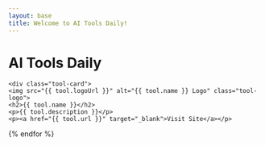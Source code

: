```yaml
---
layout: base
title: Welcome to AI Tools Daily!
---
```


<div class="container">
    <h1 class="main-title">AI Tools Daily </h1>

    <div class="tool-card">
    <img src="{{ tool.logoUrl }}" alt="{{ tool.name }} Logo" class="tool-logo">
    <h2>{{ tool.name }}</h2>
    <p>{{ tool.description }}</p>
    <p><a href="{{ tool.url }}" target="_blank">Visit Site</a></p>
</div>
        {% endfor %}
    </div>
</div>